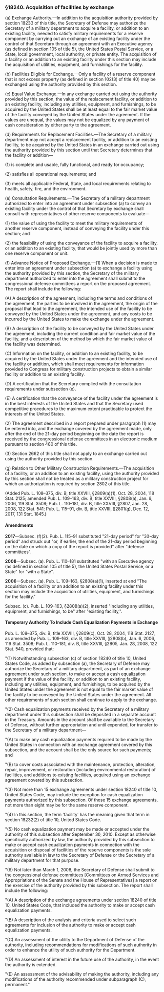 ### §18240. Acquisition of facilities by exchange ###

(a) Exchange Authority.—In addition to the acquisition authority provided by section 18233 of this title, the Secretary of Defense may authorize the Secretary of a military department to acquire a facility, or addition to an existing facility, needed to satisfy military requirements for a reserve component by carrying out an exchange of an existing facility under the control of that Secretary through an agreement with an Executive agency (as defined in section 105 of title 5), the United States Postal Service, or a State, local government, local authority, or private entity. The acquisition of a facility or an addition to an existing facility under this section may include the acquisition of utilities, equipment, and furnishings for the facility.

(b) Facilities Eligible for Exchange.—Only a facility of a reserve component that is not excess property (as defined in section 102(3) of title 40) may be exchanged using the authority provided by this section.

(c) Equal Value Exchange.—In any exchange carried out using the authority provided by this section, the value of the replacement facility, or addition to an existing facility, including any utilities, equipment, and furnishings, to be acquired by the United States shall be at least equal to the fair market value of the facility conveyed by the United States under the agreement. If the values are unequal, the values may not be equalized by any payment of cash consideration by either party to the agreement.

(d) Requirements for Replacement Facilities.—The Secretary of a military department may not accept a replacement facility, or addition to an existing facility, to be acquired by the United States in an exchange carried out using the authority provided by this section until that Secretary determines that the facility or addition—

(1) is complete and usable, fully functional, and ready for occupancy;

(2) satisfies all operational requirements; and

(3) meets all applicable Federal, State, and local requirements relating to health, safety, fire, and the environment.

(e) Consultation Requirements.—The Secretary of a military department authorized to enter into an agreement under subsection (a) to convey an existing facility under the control of that Secretary by exchange shall consult with representatives of other reserve components to evaluate—

(1) the value of using the facility to meet the military requirements of another reserve component, instead of conveying the facility under this section; and

(2) the feasibility of using the conveyance of the facility to acquire a facility, or an addition to an existing facility, that would be jointly used by more than one reserve component or unit.

(f) Advance Notice of Proposed Exchange.—(1) When a decision is made to enter into an agreement under subsection (a) to exchange a facility using the authority provided by this section, the Secretary of the military department authorized to enter into the agreement shall submit to the congressional defense committees a report on the proposed agreement. The report shall include the following:

(A) A description of the agreement, including the terms and conditions of the agreement, the parties to be involved in the agreement, the origin of the proposal that lead to the agreement, the intended use of the facility to be conveyed by the United States under the agreement, and any costs to be incurred by the United States to make the exchange under the agreement.

(B) A description of the facility to be conveyed by the United States under the agreement, including the current condition and fair market value of the facility, and a description of the method by which the fair market value of the facility was determined.

(C) Information on the facility, or addition to an existing facility, to be acquired by the United States under the agreement and the intended use of the facility or addition, which shall meet requirements for information provided to Congress for military construction projects to obtain a similar facility or addition to an existing facility.

(D) A certification that the Secretary complied with the consultation requirements under subsection (e).

(E) A certification that the conveyance of the facility under the agreement is in the best interests of the United States and that the Secretary used competitive procedures to the maximum extent practicable to protect the interests of the United States.

(2) The agreement described in a report prepared under paragraph (1) may be entered into, and the exchange covered by the agreement made, only after the end of the 21-day period beginning on the date the report is received by the congressional defense committees in an electronic medium pursuant to section 480 of this title.

(3) Section 2662 of this title shall not apply to an exchange carried out using the authority provided by this section.

(g) Relation to Other Military Construction Requirements.—The acquisition of a facility, or an addition to an existing facility, using the authority provided by this section shall not be treated as a military construction project for which an authorization is required by section 2802 of this title.

(Added Pub. L. 108–375, div. B, title XXVIII, §2809(a)(1), Oct. 28, 2004, 118 Stat. 2125; amended Pub. L. 109–163, div. B, title XXVIII, §2808(a), Jan. 6, 2006, 119 Stat. 3508; Pub. L. 110–181, div. B, title XXVIII, §2807, Jan. 28, 2008, 122 Stat. 541; Pub. L. 115–91, div. B, title XXVIII, §2801(g), Dec. 12, 2017, 131 Stat. 1845.)

#### Amendments ####

**2017**—Subsec. (f)(2). Pub. L. 115–91 substituted "21-day period" for "30-day period" and struck out "or, if earlier, the end of the 21-day period beginning on the date on which a copy of the report is provided" after "defense committees".

**2008**—Subsec. (a). Pub. L. 110–181 substituted "with an Executive agency (as defined in section 105 of title 5), the United States Postal Service, or a State" for "with a State".

**2006**—Subsec. (a). Pub. L. 109–163, §2808(a)(1), inserted at end "The acquisition of a facility or an addition to an existing facility under this section may include the acquisition of utilities, equipment, and furnishings for the facility."

Subsec. (c). Pub. L. 109–163, §2808(a)(2), inserted "including any utilities, equipment, and furnishings, to be" after "existing facility,".

#### Temporary Authority To Include Cash Equalization Payments in Exchange ####

Pub. L. 108–375, div. B, title XXVIII, §2809(c), Oct. 28, 2004, 118 Stat. 2127, as amended by Pub. L. 109–163, div. B, title XXVIII, §2808(b), Jan. 6, 2006, 119 Stat. 3508; Pub. L. 110–181, div. B, title XXVIII, §2805, Jan. 28, 2008, 122 Stat. 540, provided that:

"(1) Notwithstanding subsection (c) of section 18240 of title 10, United States Code, as added by subsection (a), the Secretary of Defense may authorize the Secretary of a military department, as part of an exchange agreement under such section, to make or accept a cash equalization payment if the value of the facility, or addition to an existing facility, including any utilities, equipment, and furnishings, to be acquired by the United States under the agreement is not equal to the fair market value of the facility to be conveyed by the United States under the agreement. All other requirements of such section shall continue to apply to the exchange.

"(2) Cash equalization payments received by the Secretary of a military department under this subsection shall be deposited in a separate account in the Treasury. Amounts in the account shall be available to the Secretary of Defense, without further appropriation and until expended, for transfer to the Secretary of a military department—

"(A) to make any cash equalization payments required to be made by the United States in connection with an exchange agreement covered by this subsection, and the account shall be the only source for such payments; and

"(B) to cover costs associated with the maintenance, protection, alteration, repair, improvement, or restoration (including environmental restoration) of facilities, and additions to existing facilities, acquired using an exchange agreement covered by this subsection.

"(3) Not more than 15 exchange agreements under section 18240 of title 10, United States Code, may include the exception for cash equalization payments authorized by this subsection. Of those 15 exchange agreements, not more than eight may be for the same reserve component.

"(4) In this section, the term 'facility' has the meaning given that term in section 18232(2) of title 10, United States Code.

"(5) No cash equalization payment may be made or accepted under the authority of this subsection after September 30, 2010. Except as otherwise specifically authorized by law, the authority provided by this subsection to make or accept cash equalization payments in connection with the acquisition or disposal of facilities of the reserve components is the sole authority available in law to the Secretary of Defense or the Secretary of a military department for that purpose.

"(6) Not later than March 1, 2008, the Secretary of Defense shall submit to the congressional defense committees [Committees on Armed Services and Appropriations of the Senate and the House of Representatives] a report on the exercise of the authority provided by this subsection. The report shall include the following:

"(A) A description of the exchange agreements under section 18240 of title 10, United States Code, that included the authority to make or accept cash equalization payments.

"(B) A description of the analysis and criteria used to select such agreements for inclusion of the authority to make or accept cash equalization payments.

"(C) An assessment of the utility to the Department of Defense of the authority, including recommendations for modifications of such authority in order to enhance the utility of such authority for the Department.

"(D) An assessment of interest in the future use of the authority, in the event the authority is extended.

"(E) An assessment of the advisability of making the authority, including any modifications of the authority recommended under subparagraph (C), permanent."